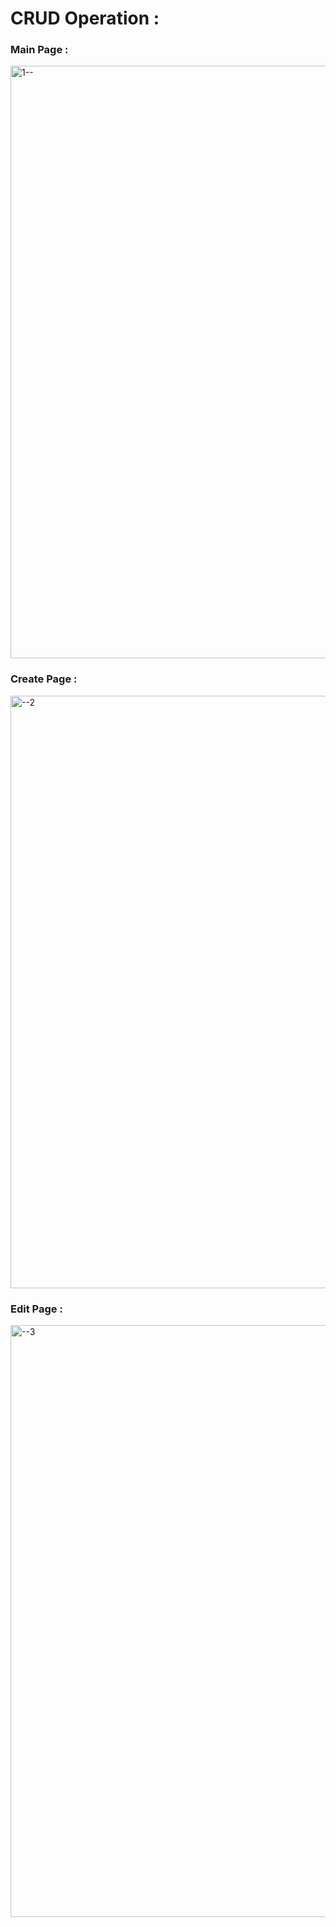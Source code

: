 # CRUD Operation :
      
### Main Page :


<img width="948" alt="1--" src="https://github.com/moadhamousti/Crud/assets/118165767/5758b534-0549-4bfd-a250-4e17296baefc">

### Create Page :

<img width="948" alt="--2" src="https://github.com/moadhamousti/Crud/assets/118165767/0ad93683-2857-4a7f-ac03-4f7d7b1885d2">

### Edit Page :


<img width="947" alt="--3" src="https://github.com/moadhamousti/Crud/assets/118165767/0f0e1962-57df-4b24-bc53-8b22ba2caa5c">
